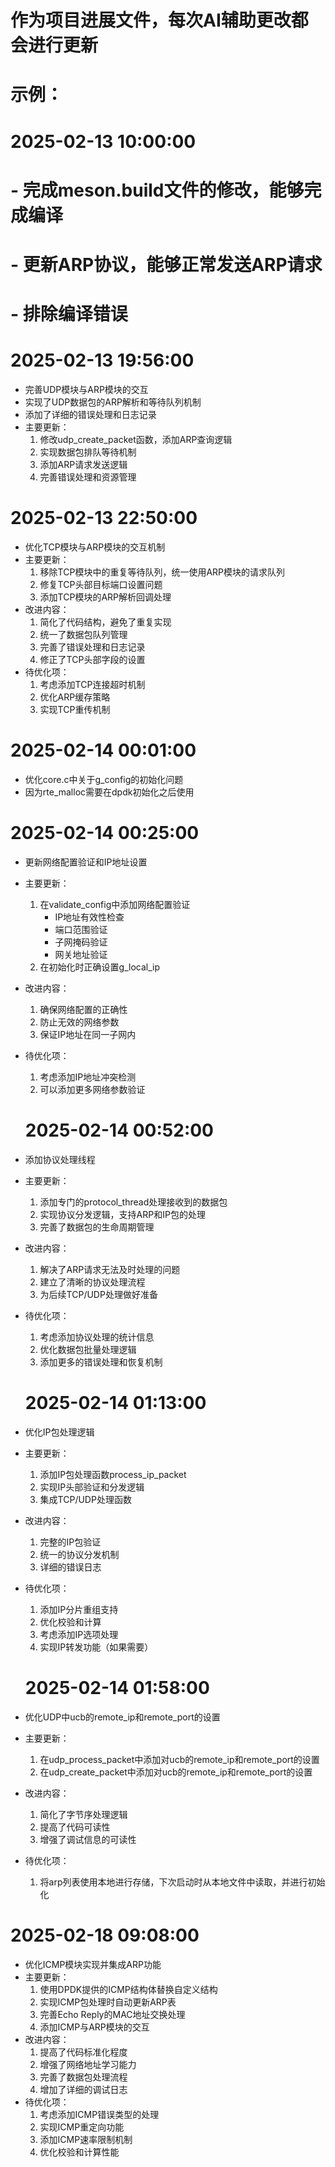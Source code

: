 # 作为项目进展文件，每次AI辅助更改都会进行更新
# 示例：
# 2025-02-13 10:00:00
# - 完成meson.build文件的修改，能够完成编译
# - 更新ARP协议，能够正常发送ARP请求
# - 排除编译错误

# 2025-02-13 19:56:00
- 完善UDP模块与ARP模块的交互
- 实现了UDP数据包的ARP解析和等待队列机制
- 添加了详细的错误处理和日志记录
- 主要更新：
  1. 修改udp_create_packet函数，添加ARP查询逻辑
  2. 实现数据包排队等待机制
  3. 添加ARP请求发送逻辑
  4. 完善错误处理和资源管理

# 2025-02-13 22:50:00
- 优化TCP模块与ARP模块的交互机制
- 主要更新：
  1. 移除TCP模块中的重复等待队列，统一使用ARP模块的请求队列
  2. 修复TCP头部目标端口设置问题
  3. 添加TCP模块的ARP解析回调处理
- 改进内容：
  1. 简化了代码结构，避免了重复实现
  2. 统一了数据包队列管理
  3. 完善了错误处理和日志记录
  4. 修正了TCP头部字段的设置
- 待优化项：
  1. 考虑添加TCP连接超时机制
  2. 优化ARP缓存策略
  3. 实现TCP重传机制

# 2025-02-14 00:01:00
- 优化core.c中关于g_config的初始化问题
- 因为rte_malloc需要在dpdk初始化之后使用

# 2025-02-14 00:25:00
- 更新网络配置验证和IP地址设置
- 主要更新：
  1. 在validate_config中添加网络配置验证
     - IP地址有效性检查
     - 端口范围验证
     - 子网掩码验证
     - 网关地址验证
  2. 在初始化时正确设置g_local_ip
- 改进内容：
  1. 确保网络配置的正确性
  2. 防止无效的网络参数
  3. 保证IP地址在同一子网内
- 待优化项：
  1. 考虑添加IP地址冲突检测
  2. 可以添加更多网络参数验证

  # 2025-02-14 00:52:00
- 添加协议处理线程
- 主要更新：
  1. 添加专门的protocol_thread处理接收到的数据包
  2. 实现协议分发逻辑，支持ARP和IP包的处理
  3. 完善了数据包的生命周期管理
- 改进内容：
  1. 解决了ARP请求无法及时处理的问题
  2. 建立了清晰的协议处理流程
  3. 为后续TCP/UDP处理做好准备
- 待优化项：
  1. 考虑添加协议处理的统计信息
  2. 优化数据包批量处理逻辑
  3. 添加更多的错误处理和恢复机制

  # 2025-02-14 01:13:00
- 优化IP包处理逻辑
- 主要更新：
  1. 添加IP包处理函数process_ip_packet
  2. 实现IP头部验证和分发逻辑
  3. 集成TCP/UDP处理函数
- 改进内容：
  1. 完整的IP包验证
  2. 统一的协议分发机制
  3. 详细的错误日志
- 待优化项：
  1. 添加IP分片重组支持
  2. 优化校验和计算
  3. 考虑添加IP选项处理
  4. 实现IP转发功能（如果需要）

  # 2025-02-14 01:58:00
- 优化UDP中ucb的remote_ip和remote_port的设置
- 主要更新：
  1. 在udp_process_packet中添加对ucb的remote_ip和remote_port的设置
  2. 在udp_create_packet中添加对ucb的remote_ip和remote_port的设置
- 改进内容：
  1. 简化了字节序处理逻辑
  2. 提高了代码可读性
  3. 增强了调试信息的可读性
- 待优化项：
  1. 将arp列表使用本地进行存储，下次启动时从本地文件中读取，并进行初始化

# 2025-02-18 09:08:00
- 优化ICMP模块实现并集成ARP功能
- 主要更新：
  1. 使用DPDK提供的ICMP结构体替换自定义结构
  2. 实现ICMP包处理时自动更新ARP表
  3. 完善Echo Reply的MAC地址交换处理
  4. 添加ICMP与ARP模块的交互
- 改进内容：
  1. 提高了代码标准化程度
  2. 增强了网络地址学习能力
  3. 完善了数据包处理流程
  4. 增加了详细的调试日志
- 待优化项：
  1. 考虑添加ICMP错误类型的处理
  2. 实现ICMP重定向功能
  3. 添加ICMP速率限制机制
  4. 优化校验和计算性能
